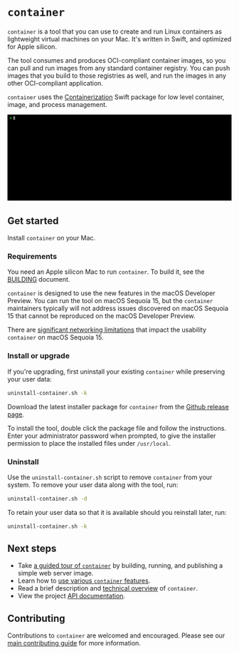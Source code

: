 
# `container`

`container` is a tool that you can use to create and run Linux containers as lightweight virtual machines on your Mac. It's written in Swift, and optimized for Apple silicon. 

The tool consumes and produces OCI-compliant container images, so you can pull and run images from any standard container registry. You can push images that you build to those registries as well, and run the images in any other OCI-compliant application.

`container` uses the [Containerization](https://github.com/apple/containerization) Swift package for low level container, image, and process management.

![introductory movie showing some basic commands](./docs/assets/landing-movie.gif)

## Get started

Install `container` on your Mac.

### Requirements

You need an Apple silicon Mac to run `container`. To build it, see the [BUILDING](./BUILDING.md) document.

`container` is designed to use the new features in the macOS Developer Preview. You can run the tool on macOS Sequoia 15, but the `container` maintainers typically will not address issues discovered on macOS Sequoia 15 that cannot be reproduced on the macOS Developer Preview.

There are [significant networking limitations](/docs/technical-overview.md#macos-sequoia-15-limitations) that impact the usability `container` on macOS Sequoia 15.

### Install or upgrade

If you're upgrading, first uninstall your existing `container` while preserving your user data:

```bash
uninstall-container.sh -k
```

Download the latest installer package for `container` from the [Github release page](https://github.com/apple/container/releases).

To install the tool, double click the package file and follow the instructions. Enter your administrator password when prompted, to give the installer permission to place the installed files under `/usr/local`.

### Uninstall

Use the `uninstall-container.sh` script to remove `container` from your system. To remove your user data along with the tool, run:

```bash
uninstall-container.sh -d
```

To retain your user data so that it is available should you reinstall later, run:

```bash
uninstall-container.sh -k
```

## Next steps

- Take [a guided tour of `container`](./docs/tutorial.md) by building, running, and publishing a simple web server image.
- Learn how to [use various `container` features](./docs/how-to.md).
- Read a brief description and [technical overview](./docs/technical-overview.md) of `container`.
- View the project [API documentation](https://pages.github.com/apple/container/).

## Contributing

Contributions to `container` are welcomed and encouraged. Please see our [main contributing guide](https://github.com/apple/containerization/blob/main/CONTRIBUTING.md) for more information.
